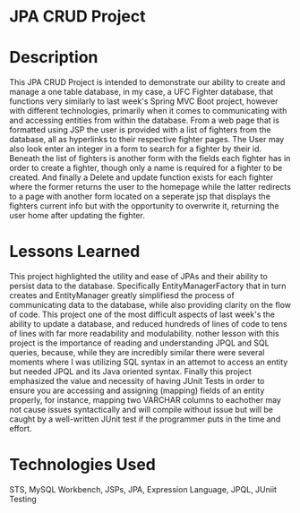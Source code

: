 # JPA CRUD Project

# Description
This JPA CRUD Project is intended to demonstrate our ability to create and manage a one table database, in my case, a UFC Fighter database, that functions very similarly to last week's Spring MVC Boot project, however with different technologies, primarily when it comes to communicating with and accessing entities from within the database. From a web page that is formatted using JSP the user is provided with a list of fighters from the database, all as hyperlinks to their respective fighter pages. The User may also look enter an integer in a form to search for a fighter by their id. Beneath the list of fighters is another form with the fields each fighter has in order to create a fighter, though only a name is required for a fighter to be created. And finally a Delete and update function exists for each fighter where the former returns the user to the homepage while the latter redirects to a page with another form located on a seperate jsp that displays the fighters current info but with the opportunity to overwrite it, returning the user home after updating the fighter.

# Lessons Learned
This project highlighted the utility and ease of JPAs and their ability to persist data to the database. Specifically EntityManagerFactory that in turn creates and EntityManager greatly simplifiesd the process of communicating data to the database, while also providing clarity on the flow of code. This project one of the most difficult aspects of last week's the ability to update a database, and reduced hundreds of lines of code to tens of lines with far more readability and modulability. nother lesson with this project is the importance of reading and understanding JPQL and SQL queries, because, while they are incredibly similar there were several moments where I was utilizing SQL syntax in an attemot to access an entity but needed JPQL and its Java oriented syntax. Finally this project emphasized the value and necessity of having JUnit Tests in order to ensure you are accessing and assigning (mapping) fields of an entity properly, for instance, mapping two VARCHAR columns to eachother may not cause issues syntactically and will compile without issue but will be caught by a well-written JUnit test if the programmer puts in the time and effort.

# Technologies Used
STS, MySQL Workbench, JSPs, JPA, Expression Language, JPQL, JUniit Testing
